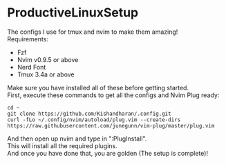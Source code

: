 # ProductiveLinuxSetup
The configs I use for tmux and nvim to make them amazing!   
Requirements:    
- Fzf
- Nvim v0.9.5 or above
- Nerd Font
- Tmux 3.4a or above   

Make sure you have installed all of these before getting started.    
First, execute these commands to get all the configs and Nvim Plug ready:
```
cd ~
git clone https://github.com/Kishandharan/.config.git
curl -fLo ~/.config/nvim/autoload/plug.vim --create-dirs https://raw.githubusercontent.com/junegunn/vim-plug/master/plug.vim
```
And then open up nvim and type in ":PlugInstall".    
This will install all the required plugins.    
And once you have done that, you are golden (The setup is complete)!

